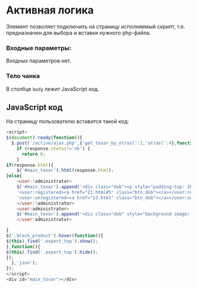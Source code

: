 # Активная логика

Элемент позволяет подключить на страницу исполняемый скрипт, т.е. предназначен для выбора и вставки нужного php-файла.

### Входные параметры:

Входных параметров нет.

### Тело чанка

В столбце `body` лежит JavaScript код.

## JavaScript код

На страницу пользователю вставится такой код:

```javascript
<script>
$(document).ready(function(){
  $.post('/active/ajax.php',{'get_tovar_by_otrasl':1,'otrasl':4},function(response){
    if (response.status!='ok') {
      return 0;
    }
if(response.html){
    $('#main_tovar').html(response.html);
}else{
    <user:!administrator>
    $('#main_tovar').append('<div class="dob"><p style="padding-top: 26px; margin: 0px 25% 56px;">В данной категории еще нет товаров</p>'+
    '<user:registered><a href="21.html#5" class="btn_dob"></a></user:registered>'+
    '<user:unregistered><a href="23.html" class="btn_dob"></a></user:unregistered><br></div>');
    </user:!administrator>
    <user:administrator>
    $('#main_tovar').append('<div class="dob" style="background-image: none;"><p style="padding-top: 26px; margin: 0px 25% 56px;">В данной категории еще нет товаров</p></div>');
    </user:administrator>

}
$('.block_product').hover(function(){
$(this).find('.expert_top').show();
},function(){
$(this).find('.expert_top').hide();
});
  },'json');
});
</script>
<div id="main_tovar"></div>
```
